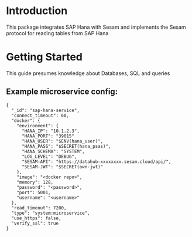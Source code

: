 # Introduction 
This package integrates SAP Hana with Sesam and implements the Sesam protocol for reading tables from SAP Hana

# Getting Started
This guide presumes knowledge about Databases, SQL and queries


Example microservice config:
---------------------------
```
{
  "_id": "sap-hana-service",
  "connect_timeout": 60,
  "docker": {
    "environment": {
      "HANA_IP": "10.1.2.3",
      "HANA_PORT": "39015"
      "HANA_USER": "$ENV(hana_user)",
      "HANA_PASS": "$SECRET(hana_psas)",
      "HANA_SCHEMA": "SYSTEM",
      "LOG_LEVEL": "DEBUG",
      "SESAM-API": "https://datahub-xxxxxxxx.sesam.cloud/api/",
      "SESAM-JWT": "$SECRET(own-jwt)"
    },
    "image": "<docker repo>",
    "memory": 128,
    "password": "<password>",
    "port": 5001,
    "username": "<username>"
  },
  "read_timeout": 7200,
  "type": "system:microservice",
  "use_https": false,
  "verify_ssl": true
}
```
